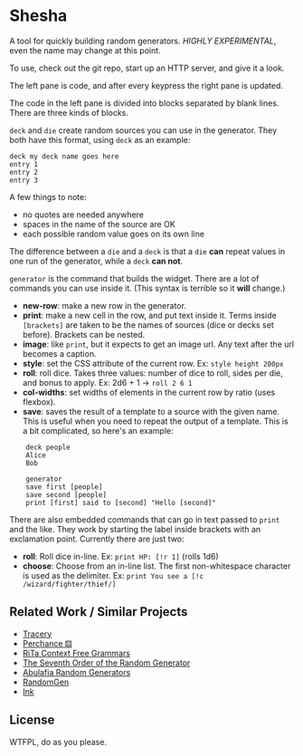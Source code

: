 # Shesha

A tool for quickly building random generators. *HIGHLY EXPERIMENTAL*, even the name may change at this point.

To use, check out the git repo, start up an HTTP server, and give it a look.

The left pane is code, and after every keypress the right pane is updated. 

The code in the left pane is divided into blocks separated by blank lines. There are three kinds of blocks.

`deck` and `die` create random sources you can use in the generator. They both have this format, using `deck` as an example:

    deck my deck name goes here
    entry 1
    entry 2
    entry 3

A few things to note:

- no quotes are needed anywhere
- spaces in the name of the source are OK
- each possible random value goes on its own line

The difference between a `die` and a `deck` is that a `die` **can** repeat values in one run of the generator, while a `deck` **can not**.

`generator` is the command that builds the widget. There are a lot of commands you can use inside it. (This syntax is terrible so it **will** change.)

- **new-row**: make a new row in the generator.
- **print**: make a new cell in the row, and put text inside it. Terms inside `[brackets]` are taken to be the names of sources (dice or decks set before). Brackets can be nested.
- **image**: like `print`, but it expects to get an image url. Any text after the url becomes a caption.
- **style**: set the CSS attribute of the current row. Ex: `style height 200px`
- **roll**: roll dice. Takes three values: number of dice to roll, sides per die, and bonus to apply. Ex: 2d6 + 1 → `roll 2 6 1`
- **col-widths**: set widths of elements in the current row by ratio (uses flexbox).
- **save**: saves the result of a template to a source with the given name. This is useful when you need to repeat the output of a template. This is a bit complicated, so here's an example:

```
    deck people
    Alice
    Bob

    generator
    save first [people]
    save second [people]
    print [first] said to [second] "Hello [second]"
```

There are also embedded commands that can go in text passed to `print` and the like. They work by starting the label inside brackets with an exclamation point. Currently there are just two:

- **roll**: Roll dice in-line. Ex: `print HP: [!r 1]` (rolls 1d6)
- **choose**: Choose from an in-line list. The first non-whitespace character is used as the delimiter. Ex: `print You see a [!c /wizard/fighter/thief/]`

## Related Work / Similar Projects

- [Tracery](https://github.com/galaxykate/tracery)
- [Perchance ⚄︎](https://perchance.org/welcome)
- [RiTa Context Free Grammars](http://www.rednoise.org/pdal/index.php?n=Main.Grammars)
- [The Seventh Order of the Random Generator](http://www.lastgaspgrimoire.com/generators/the-seventh-order-of-the-random-generator/)
- [Abulafia Random Generators](http://www.random-generator.com/index.php?title=Main_Page)
- [RandomGen](http://orteil.dashnet.org/randomgen/)
- [Ink](https://github.com/inkle/ink/blob/master/Documentation/WritingWithInk.md)

## License

WTFPL, do as you please.
